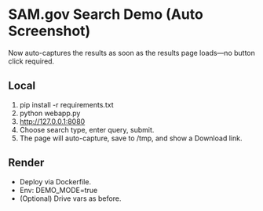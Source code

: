 # SAM.gov Search Demo (Auto Screenshot)

Now auto-captures the results as soon as the results page loads—no button click required.

## Local
1) pip install -r requirements.txt
2) python webapp.py
3) http://127.0.0.1:8080
4) Choose search type, enter query, submit.
5) The page will auto-capture, save to /tmp, and show a Download link.

## Render
- Deploy via Dockerfile.
- Env: DEMO_MODE=true
- (Optional) Drive vars as before.
